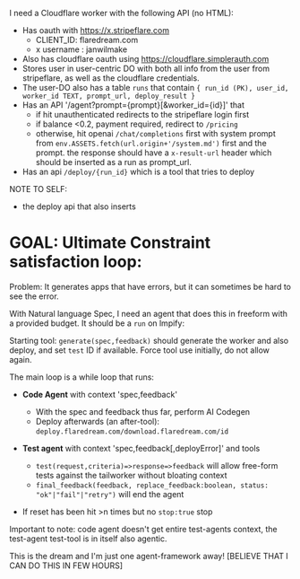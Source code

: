 I need a Cloudflare worker with the following API (no HTML):

- Has oauth with https://x.stripeflare.com
  - CLIENT_ID: flaredream.com
  - x username : janwilmake
- Also has cloudflare oauth using https://cloudflare.simplerauth.com
- Stores user in user-centric DO with both all info from the user from stripeflare, as well as the cloudflare credentials.
- The user-DO also has a table `runs` that contain `{ run_id (PK), user_id, worker_id TEXT, prompt_url, deploy_result }`
- Has an API '/agent?prompt={prompt}[&worker_id={id}]' that
  - if hit unauthenticated redirects to the stripeflare login first
  - if balance <0.2, payment required, redirect to `/pricing`
  - otherwise, hit openai `/chat/completions` first with system prompt from `env.ASSETS.fetch(url.origin+'/system.md')` first and the prompt. the response should have a `x-result-url` header which should be inserted as a run as prompt_url.
- Has an api `/deploy/{run_id}` which is a tool that tries to deploy

NOTE TO SELF:

- the deploy api that also inserts

# GOAL: Ultimate Constraint satisfaction loop:

Problem: It generates apps that have errors, but it can sometimes be hard to see the error.

With Natural language Spec, I need an agent that does this in freeform with a provided budget. It should be a `run` on lmpify:

Starting tool: `generate(spec,feedback)` should generate the worker and also deploy, and set `test` ID if available. Force tool use initially, do not allow again.

The main loop is a while loop that runs:

- **Code Agent** with context 'spec,feedback'

  - With the spec and feedback thus far, perform AI Codegen
  - Deploy afterwards (an after-tool): `deploy.flaredream.com/download.flaredream.com/id`

- **Test agent** with context 'spec,feedback[,deployError]' and tools

  - `test(request,criteria)=>response=>feedback` will allow free-form tests against the tailworker without bloating context
  - `final_feedback(feedback, replace_feedback:boolean, status: "ok"|"fail"|"retry")` will end the agent

- If reset has been hit >n times but no `stop:true` stop

Important to note: code agent doesn't get entire test-agents context, the test-agent test-tool is in itself also agentic.

This is the dream and I'm just one agent-framework away! [BELIEVE THAT I CAN DO THIS IN FEW HOURS]
